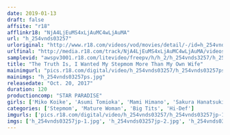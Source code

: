 ```yaml
---
date: 2019-01-13
draft: false
affsite: "r18"
afflinkr18: "NjA4LjEuMS4xLjAuMC4wLjAuMA"
url: "h_254vnds03257"
urloriginal: "http://www.r18.com/videos/vod/movies/detail/-/id=h_254vnds03257"
urlfinal: "http://media.r18.com/track/NjA4LjEuMS4xLjAuMC4wLjAuMA/videos/vod/movies/detail/-/id=h_254vnds03257"
samplevid: "awspv3001.r18.com/litevideo/freepv/h/h_2/h_254vnds3257/h_254vnds3257_dmb_w.mp4"
title: "The Truth Is, I Wanted My Stepmom More Than My Own Wife"
mainimgurl: "pics.r18.com/digital/video/h_254vnds03257/h_254vnds03257ps.jpg"
mainimgs: "h_254vnds03257ps.jpg"
releasedate: "Oct. 20, 2017"
duration: 120
productioncomp: "STAR PARADISE"
girls: ['Miko Koike', 'Asumi Tomioka', 'Mami Himano', 'Sakura Hanatsuki', 'Midori Takamatsu']
categories: ['Stepmom', 'Mature Woman', 'Big Tits', 'Hi-Def']
imgurls: ['pics.r18.com/digital/video/h_254vnds03257/h_254vnds03257jp-1.jpg', 'pics.r18.com/digital/video/h_254vnds03257/h_254vnds03257jp-2.jpg', 'pics.r18.com/digital/video/h_254vnds03257/h_254vnds03257jp-3.jpg', 'pics.r18.com/digital/video/h_254vnds03257/h_254vnds03257jp-4.jpg', 'pics.r18.com/digital/video/h_254vnds03257/h_254vnds03257jp-5.jpg', 'pics.r18.com/digital/video/h_254vnds03257/h_254vnds03257jp-6.jpg', 'pics.r18.com/digital/video/h_254vnds03257/h_254vnds03257jp-7.jpg', 'pics.r18.com/digital/video/h_254vnds03257/h_254vnds03257jp-8.jpg', 'pics.r18.com/digital/video/h_254vnds03257/h_254vnds03257jp-9.jpg', 'pics.r18.com/digital/video/h_254vnds03257/h_254vnds03257jp-10.jpg', 'pics.r18.com/digital/video/h_254vnds03257/h_254vnds03257jp-11.jpg', 'pics.r18.com/digital/video/h_254vnds03257/h_254vnds03257jp-12.jpg', 'pics.r18.com/digital/video/h_254vnds03257/h_254vnds03257jp-13.jpg', 'pics.r18.com/digital/video/h_254vnds03257/h_254vnds03257jp-14.jpg', 'pics.r18.com/digital/video/h_254vnds03257/h_254vnds03257jp-15.jpg', 'pics.r18.com/digital/video/h_254vnds03257/h_254vnds03257jp-16.jpg', 'pics.r18.com/digital/video/h_254vnds03257/h_254vnds03257jp-17.jpg', 'pics.r18.com/digital/video/h_254vnds03257/h_254vnds03257jp-18.jpg', 'pics.r18.com/digital/video/h_254vnds03257/h_254vnds03257jp-19.jpg', 'pics.r18.com/digital/video/h_254vnds03257/h_254vnds03257jp-20.jpg']
imgs: ['h_254vnds03257jp-1.jpg', 'h_254vnds03257jp-2.jpg', 'h_254vnds03257jp-3.jpg', 'h_254vnds03257jp-4.jpg', 'h_254vnds03257jp-5.jpg', 'h_254vnds03257jp-6.jpg', 'h_254vnds03257jp-7.jpg', 'h_254vnds03257jp-8.jpg', 'h_254vnds03257jp-9.jpg', 'h_254vnds03257jp-10.jpg', 'h_254vnds03257jp-11.jpg', 'h_254vnds03257jp-12.jpg', 'h_254vnds03257jp-13.jpg', 'h_254vnds03257jp-14.jpg', 'h_254vnds03257jp-15.jpg', 'h_254vnds03257jp-16.jpg', 'h_254vnds03257jp-17.jpg', 'h_254vnds03257jp-18.jpg', 'h_254vnds03257jp-19.jpg', 'h_254vnds03257jp-20.jpg']
---
```

